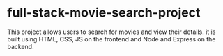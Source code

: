# full-stack-movie-search-project

This project allows users to search for movies and view their details. it is built using HTML, CSS, JS on the frontend and Node and Express on the backend.
